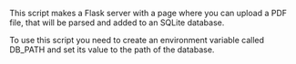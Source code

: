 This script makes a Flask server with a page where you can upload a PDF file, that will be parsed and added to an SQLite database.

To use this script you need to create an environment variable called DB_PATH and set its value to the path of the database.
